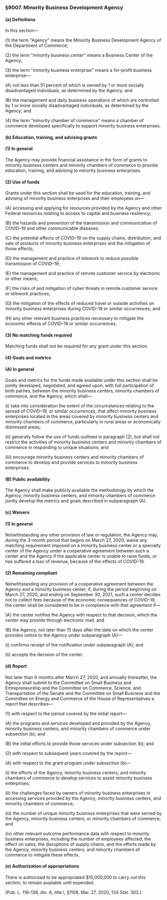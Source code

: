 ### §9007. Minority Business Development Agency ###

#### (a) Definitions ####

In this section—

(1) the term "Agency" means the Minority Business Development Agency of the Department of Commerce;

(2) the term "minority business center" means a Business Center of the Agency;

(3) the term "minority business enterprise" means a for-profit business enterprise—

(A) not less than 51 percent of which is owned by 1 or more socially disadvantaged individuals, as determined by the Agency; and

(B) the management and daily business operations of which are controlled by 1 or more socially disadvantaged individuals, as determined by the Agency; and

(4) the term "minority chamber of commerce" means a chamber of commerce developed specifically to support minority business enterprises.

#### (b) Education, training, and advising grants ####

#### (1) In general ####

The Agency may provide financial assistance in the form of grants to minority business centers and minority chambers of commerce to provide education, training, and advising to minority business enterprises.

#### (2) Use of funds ####

Grants under this section shall be used for the education, training, and advising of minority business enterprises and their employees on—

(A) accessing and applying for resources provided by the Agency and other Federal resources relating to access to capital and business resiliency;

(B) the hazards and prevention of the transmission and communication of COVID–19 and other communicable diseases;

(C) the potential effects of COVID–19 on the supply chains, distribution, and sale of products of minority business enterprises and the mitigation of those effects;

(D) the management and practice of telework to reduce possible transmission of COVID–19;

(E) the management and practice of remote customer service by electronic or other means;

(F) the risks of and mitigation of cyber threats in remote customer service or telework practices;

(G) the mitigation of the effects of reduced travel or outside activities on minority business enterprises during COVID–19 or similar occurrences; and

(H) any other relevant business practices necessary to mitigate the economic effects of COVID–19 or similar occurrences.

#### (3) No matching funds required ####

Matching funds shall not be required for any grant under this section.

#### (4) Goals and metrics ####

#### (A) In general ####

Goals and metrics for the funds made available under this section shall be jointly developed, negotiated, and agreed upon, with full participation of both parties, between the minority business centers, minority chambers of commerce, and the Agency, which shall—

(i) take into consideration the extent of the circumstances relating to the spread of COVID–19, or similar occurrences, that affect minority business enterprises located in the areas covered by minority business centers and minority chambers of commerce, particularly in rural areas or economically distressed areas;

(ii) generally follow the use of funds outlined in paragraph (2), but shall not restrict the activities of minority business centers and minority chambers of commerce in responding to unique situations; and

(iii) encourage minority business centers and minority chambers of commerce to develop and provide services to minority business enterprises.

#### (B) Public availability ####

The Agency shall make publicly available the methodology by which the Agency, minority business centers, and minority chambers of commerce jointly develop the metrics and goals described in subparagraph (A).

#### (c) Waivers ####

#### (1) In general ####

Notwithstanding any other provision of law or regulation, the Agency may, during the 3-month period that begins on March 27, 2020, waive any matching requirement imposed on a minority business center or a specialty center of the Agency under a cooperative agreement between such a center and the Agency if the applicable center is unable to raise funds, or has suffered a loss of revenue, because of the effects of COVID–19.

#### (2) Remaining compliant ####

Notwithstanding any provision of a cooperative agreement between the Agency and a minority business center, if, during the period beginning on March 27, 2020, and ending on September 30, 2021, such a center decides not to collect fees because of the economic consequences of COVID–19, the center shall be considered to be in compliance with that agreement if—

(A) the center notifies the Agency with respect to that decision, which the center may provide through electronic mail; and

(B) the Agency, not later than 15 days after the date on which the center provides notice to the Agency under subparagraph (A)—

(i) confirms receipt of the notification under subparagraph (A); and

(ii) accepts the decision of the center.

#### (d) Report ####

Not later than 6 months after March 27, 2020, and annually thereafter, the Agency shall submit to the Committee on Small Business and Entrepreneurship and the Committee on Commerce, Science, and Transportation of the Senate and the Committee on Small Business and the Committee on Energy and Commerce of the House of Representatives a report that describes—

(1) with respect to the period covered by the initial report—

(A) the programs and services developed and provided by the Agency, minority business centers, and minority chambers of commerce under subsection (b); and

(B) the initial efforts to provide those services under subsection (b); and

(2) with respect to subsequent years covered by the report—

(A) with respect to the grant program under subsection (b)—

(i) the efforts of the Agency, minority business centers, and minority chambers of commerce to develop services to assist minority business enterprises;

(ii) the challenges faced by owners of minority business enterprises in accessing services provided by the Agency, minority business centers, and minority chambers of commerce;

(iii) the number of unique minority business enterprises that were served by the Agency, minority business centers, or minority chambers of commerce; and

(iv) other relevant outcome performance data with respect to minority business enterprises, including the number of employees affected, the effect on sales, the disruptions of supply chains, and the efforts made by the Agency, minority business centers, and minority chambers of commerce to mitigate these effects.

#### (e) Authorization of appropriations ####

There is authorized to be appropriated $10,000,000 to carry out this section, to remain available until expended.

(Pub. L. 116–136, div. A, title I, §1108, Mar. 27, 2020, 134 Stat. 302.)